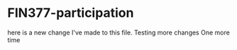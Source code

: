 # FIN377-participation

here is a new change I've made to this file.
Testing more changes
One more time
